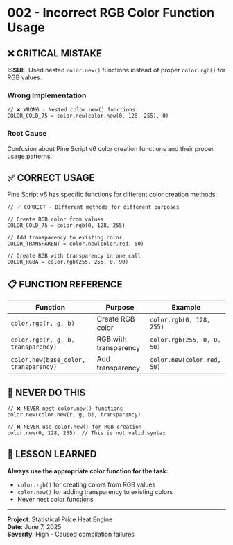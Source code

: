 # 002 - Incorrect RGB Color Function Usage

## ❌ **CRITICAL MISTAKE**

**ISSUE**: Used nested `color.new()` functions instead of proper `color.rgb()` for RGB values.

### Wrong Implementation
```pinescript
// ❌ WRONG - Nested color.new() functions
COLOR_COLD_75 = color.new(color.new(0, 128, 255), 0)
```

### Root Cause
Confusion about Pine Script v6 color creation functions and their proper usage patterns.

## ✅ **CORRECT USAGE**

Pine Script v6 has specific functions for different color creation methods:

```pinescript
// ✅ CORRECT - Different methods for different purposes

// Create RGB color from values
COLOR_COLD_75 = color.rgb(0, 128, 255)

// Add transparency to existing color
COLOR_TRANSPARENT = color.new(color.red, 50)

// Create RGB with transparency in one call
COLOR_RGBA = color.rgb(255, 255, 0, 90)
```

## 📋 **FUNCTION REFERENCE**

| Function | Purpose | Example |
|----------|---------|---------|
| `color.rgb(r, g, b)` | Create RGB color | `color.rgb(0, 128, 255)` |
| `color.rgb(r, g, b, transparency)` | RGB with transparency | `color.rgb(255, 0, 0, 50)` |
| `color.new(base_color, transparency)` | Add transparency | `color.new(color.red, 50)` |

## 🚨 **NEVER DO THIS**

```pinescript
// ❌ NEVER nest color.new() functions
color.new(color.new(r, g, b), transparency)

// ❌ NEVER use color.new() for RGB creation
color.new(0, 128, 255)  // This is not valid syntax
```

## 🎯 **LESSON LEARNED**

**Always use the appropriate color function for the task:**
- `color.rgb()` for creating colors from RGB values
- `color.new()` for adding transparency to existing colors
- Never nest color functions

---

**Project**: Statistical Price Heat Engine  
**Date**: June 7, 2025  
**Severity**: High - Caused compilation failures
